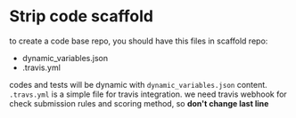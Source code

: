 # Strip code scaffold
to create a code base repo, you should have this files in scaffold repo:
 - dynamic_variables.json
 - .travis.yml

codes and tests will be dynamic with `dynamic_variables.json` content.
`.travs.yml` is a simple file for travis integration. we need travis webhook for check submission rules and scoring method, so **don't change last line**
